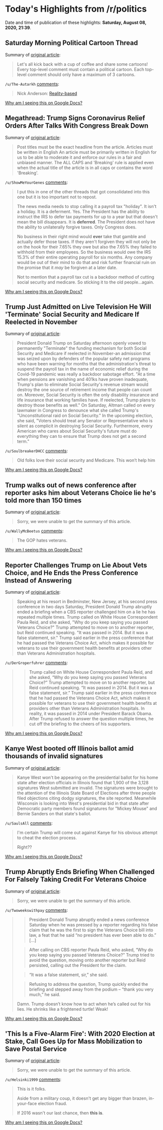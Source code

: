 # Today's Highlights from /r/politics

Date and time of publication of these highlights: **Saturday, August 08, 2020, 21:39**.

## Saturday Morning Political Cartoon Thread

Summary of [original article](https://www.reddit.com/r/politics/comments/i60wzi/saturday_morning_political_cartoon_thread/):

> Let's all kick back with a cup of coffee and share some cartoons! Every top-level comment must contain a political cartoon. Each top-level comment should only have a maximum of 3 cartoons.

`/u/The-Autarkh` [comments](https://www.reddit.com/r/politics/comments/i60wzi/saturday_morning_political_cartoon_thread/):

> Nick Anderson: [Reality-based](https://i.imgur.com/ewToATq.jpg)

[Why am I seeing this on Google Docs?](https://docs.google.com/document/d/1Dc6We63vOXIZsc0op-Bt4abqkYjXzOigalQqFxmvvbM/edit?usp=sharing)

## Megathread: Trump Signs Coronavirus Relief Orders After Talks With Congress Break Down

Summary of [original article](https://www.reddit.com/r/politics/comments/i67dhi/megathread_trump_signs_coronavirus_relief_orders/):

> Post titles must be the exact headline from the article. Articles must be written in English An article must be primarily written in English for us to be able to moderate it and enforce our rules in a fair and unbiased manner. The ALL CAPS and 'Breaking' rule is applied even when the actual title of the article is in all caps or contains the word 'Breaking'.

`/u/ShowMeYourGenes` [comments](https://www.reddit.com/r/politics/comments/i67dhi/megathread_trump_signs_coronavirus_relief_orders/):

> I put this in one of the other threads that got consolidated into this one but it is too important not to repost.
> 
> The news media needs to stop calling it a payroll tax "holiday". It isn't a holiday. It is a deferment. Yes. The President has the ability to instruct the IRS to defer tax payments for up to a year but that doesn't mean the bill disappears. It is **deferred**. The President does not have the ability to unilaterally forgive taxes. Only Congress does.
> 
> No business in their right mind would **ever** take that gamble and actually defer those taxes. If they aren't forgiven they will not only be on the hook for their 7.65% they owe but also the 7.65% they failed to withhold from their employees. So the business would owe the IRS 15.3% of their entire operating payroll for six months. Any company would be out of their mind to do that and risk further financial ruin on the promise that it *may* be forgiven at a later date.
> 
> Not to mention that a payroll tax cut is a backdoor method of cutting social security and medicare. So sticking it to the old people...again.

[Why am I seeing this on Google Docs?](https://docs.google.com/document/d/1Dc6We63vOXIZsc0op-Bt4abqkYjXzOigalQqFxmvvbM/edit?usp=sharing)

## Trump Just Admitted on Live Television He Will 'Terminate' Social Security and Medicare If Reelected in November

Summary of [original article](https://www.commondreams.org/news/2020/08/08/trump-just-admitted-live-television-he-will-terminate-social-security-and-medicare?cd-origin=rss):

> President Donald Trump on Saturday afternoon openly vowed to permanently "Terminate" the funding mechanism for both Social Security and Medicare if reelected in November-an admission that was seized upon by defenders of the popular safety net programs who have been warning for months that the administration's threat to suspend the payroll tax in the name of economic relief during the Covid-19 pandemic was really a backdoor sabotage effort. "At a time when pensions are vanishing and 401ks have proven inadequate, Trump's plan to eliminate Social Security's revenue stream would destroy the one source of retirement income that people can count on. Moreover, Social Security is often the only disability insurance and life insurance that working families have. If reelected, Trump plans to destroy those benefits as well." On Saturday, Altman called on every lawmaker in Congress to denounce what she called Trump's "Unconstitutional raid on Social Security." In the upcoming election, she said, "Voters should treat any Senator or Representative who is silent as complicit in destroying Social Security. Furthermore, every American who cares about Social Security's future must do everything they can to ensure that Trump does not get a second term."

`/u/SoulbreakerDHCC` [comments](https://www.reddit.com/r/politics/comments/i68nt7/trump_just_admitted_on_live_television_he_will/):

> Old folks love their social security and Medicare. This won’t help him

[Why am I seeing this on Google Docs?](https://docs.google.com/document/d/1Dc6We63vOXIZsc0op-Bt4abqkYjXzOigalQqFxmvvbM/edit?usp=sharing)

## Trump walks out of news conference after reporter asks him about Veterans Choice lie he's told more than 150 times

Summary of [original article](https://www.cnn.com/2020/08/08/politics/trump-veterans-choice-paula-reid/index.html):

> Sorry, we were unable to get the summary of this article.

`/u/WallyMcBeetus` [comments](https://www.reddit.com/r/politics/comments/i6a9b1/trump_walks_out_of_news_conference_after_reporter/):

> The GOP hates veterans.

[Why am I seeing this on Google Docs?](https://docs.google.com/document/d/1Dc6We63vOXIZsc0op-Bt4abqkYjXzOigalQqFxmvvbM/edit?usp=sharing)

## Reporter Challenges Trump on Lie About Vets Choice, and He Ends the Press Conference Instead of Answering

Summary of [original article](https://www.thedailybeast.com/reporter-challenges-trump-on-lie-about-vets-choice-and-he-ends-the-press-conference-instead-of-answering):

> Speaking at his resort in Bedminster, New Jersey, at his second press conference in two days Saturday, President Donald Trump abruptly ended a briefing when a CBS reporter challenged him on a lie he has repeated multiple times. Trump called on White House Correspondent Paula Reid, and she asked, "Why do you keep saying you passed Veterans Choice?" Trump attempted to move on to another reporter, but Reid continued speaking. "It was passed in 2014. But it was a false statement, sir." Trump said earlier in the press conference that he had passed the Veterans Choice Act, which makes it possible for veterans to use their government health benefits at providers other than Veterans Administration hospitals.

`/u/DerGroperfuhrer` [comments](https://www.reddit.com/r/politics/comments/i67yja/reporter_challenges_trump_on_lie_about_vets/):

> >Trump called on White House Correspondent Paula Reid, and she asked, “Why do you keep saying you passed Veterans Choice?” Trump attempted to move on to another reporter, but Reid continued speaking. “It was passed in 2014. But it was a false statement, sir.” Trump said earlier in the press conference that he had passed the Veterans Choice Act, which makes it possible for veterans to use their government health benefits at providers other than Veterans Administration hospitals. In reality, it was passed in 2014 under President Barack Obama. After Trump refused to answer the question multiple times, he cut off the briefing to the cheers of his supporters. 

[Why am I seeing this on Google Docs?](https://docs.google.com/document/d/1Dc6We63vOXIZsc0op-Bt4abqkYjXzOigalQqFxmvvbM/edit?usp=sharing)

## Kanye West booted off Illinois ballot amid thousands of invalid signatures

Summary of [original article](https://nypost.com/2020/08/08/kanye-west-booted-off-illinois-ballot-for-invalid-signatures/?utm_campaign=applenews&utm_medium=inline&utm_source=applenews):

> Kanye West won't be appearing on the presidential ballot for his home state after election officials in Illinois found that 1,900 of the 3,128 signatures West submitted are invalid. The signatures were brought to the attention of the Illinois State Board of Elections after three people filed objections citing dodgy signatures, the site reported. Meanwhile Wisconsin is looking into West's presidential bid in that state after Democratic party members found signatures for "Mickey Mouse" and Bernie Sanders on that state's ballot.

`/u/SaulsAll` [comments](https://www.reddit.com/r/politics/comments/i64fel/kanye_west_booted_off_illinois_ballot_amid/):

> I'm certain Trump will come out against Kanye for his obvious attempt to cheat the election process.
> 
> Right??

[Why am I seeing this on Google Docs?](https://docs.google.com/document/d/1Dc6We63vOXIZsc0op-Bt4abqkYjXzOigalQqFxmvvbM/edit?usp=sharing)

## Trump Abruptly Ends Briefing When Challenged For Falsely Taking Credit For Veterans Choice

Summary of [original article](https://talkingpointsmemo.com/news/trump-abruptly-ends-briefing-when-challenged-for-falsely-taking-credit-for-veterans-choice):

> Sorry, we were unable to get the summary of this article.

`/u/Twoweekswithpay` [comments](https://www.reddit.com/r/politics/comments/i68ey1/trump_abruptly_ends_briefing_when_challenged_for/):

> > President Donald Trump abruptly ended a news conference Saturday when he was pressed by a reporter regarding his false claim that he was the first to sign the Veterans Choice bill into law, a feat that he said “no president has ever been able to do.” [...]
> 
> > After calling on CBS reporter Paula Reid, who asked, “Why do you keep saying you passed Veterans Choice?” Trump tried to avoid the question, moving onto another reporter but Reid persisted, calling out the President for the claim.
> 
> > “It was a false statement, sir,” she said.
> 
> > Refusing to address the question, Trump quickly ended the briefing and stepped away from the podium – “thank you very much,” he said.
> 
> Damn. Trump doesn’t know how to act when he’s called out for his lies. He shrinks like a frightened turtle! Weak!

[Why am I seeing this on Google Docs?](https://docs.google.com/document/d/1Dc6We63vOXIZsc0op-Bt4abqkYjXzOigalQqFxmvvbM/edit?usp=sharing)

## 'This Is a Five-Alarm Fire': With 2020 Election at Stake, Call Goes Up for Mass Mobilization to Save Postal Service

Summary of [original article](https://www.commondreams.org/news/2020/08/08/five-alarm-fire-2020-election-stake-call-goes-mass-mobilization-save-postal-service):

> Sorry, we were unable to get the summary of this article.

`/u/Helsinki1999` [comments](https://www.reddit.com/r/politics/comments/i693pv/this_is_a_fivealarm_fire_with_2020_election_at/):

> This is it folks.  
> 
> Aside from a military coup, it doesn't get any bigger than brazen, in-your-face election fraud. 
> 
> If 2016 wasn't our last chance, then __this is__.

[Why am I seeing this on Google Docs?](https://docs.google.com/document/d/1Dc6We63vOXIZsc0op-Bt4abqkYjXzOigalQqFxmvvbM/edit?usp=sharing)


